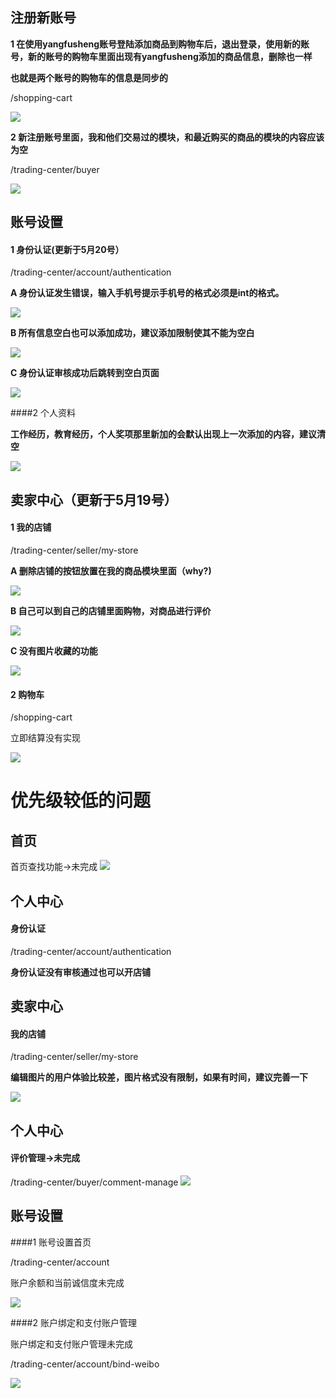 注册新账号
--------------------

__1 在使用yangfusheng账号登陆添加商品到购物车后，退出登录，使用新的账号，新的账号的购物车里面出现有yangfusheng添加的商品信息，删除也一样__

__也就是两个账号的购物车的信息是同步的__

/shopping-cart

![](http://i1.tietuku.com/c362336aaa72d7d7.png)

__2 新注册账号里面，我和他们交易过的模块，和最近购买的商品的模块的内容应该为空__

/trading-center/buyer

![](http://i1.tietuku.com/bdfffd63ed7321da.png)

账号设置
---------
 
#### 1 身份认证(更新于5月20号）

/trading-center/account/authentication

__A 身份认证发生错误，输入手机号提示手机号的格式必须是int的格式。__

![](http://i1.tietuku.com/0435bb22f1a0d131.png)

__B 所有信息空白也可以添加成功，建议添加限制使其不能为空白__

![](http://i1.tietuku.com/06c174b9c1506fb8.png)

__C 身份认证审核成功后跳转到空白页面__

![](http://i1.tietuku.com/849c30158b7907bd.png)

####2 个人资料

__工作经历，教育经历，个人奖项那里新加的会默认出现上一次添加的内容，建议清空__

![](http://i1.tietuku.com/44177974655c0014.png)

卖家中心（更新于5月19号）
-----------------

#### 1 我的店铺

/trading-center/seller/my-store

__A 删除店铺的按钮放置在我的商品模块里面（why?)__

![](http://i1.tietuku.com/ed218d99239ccc36.png)

__B 自己可以到自己的店铺里面购物，对商品进行评价__

![](http://i1.tietuku.com/eea159b022cdbdba.png)

__C 没有图片收藏的功能__

![](http://i1.tietuku.com/959d99c1e1b5d45f.png)

#### 2  购物车

/shopping-cart

立即结算没有实现

![](http://i1.tietuku.com/def6e0b5ca931777.png)

优先级较低的问题
=================

首页
-------------------------

首页查找功能->未完成
![](http://i1.tietuku.com/dab1cb694b3846d6.png)

个人中心
-------------------------

#### 身份认证
/trading-center/account/authentication

__身份认证没有审核通过也可以开店铺__

卖家中心
-------------------------
#### 我的店铺

/trading-center/seller/my-store

__编辑图片的用户体验比较差，图片格式没有限制，如果有时间，建议完善一下__

![](http://i1.tietuku.com/7b7402f6393fb1bd.png)

个人中心
-------------------------

#### 评价管理->未完成

/trading-center/buyer/comment-manage
![](http://i1.tietuku.com/29a9e68e604d3ccc.png)

账号设置
---------
####1 账号设置首页

/trading-center/account

账户余额和当前诚信度未完成

![](http://i1.tietuku.com/093840651ac27ac4.png)

####2 账户绑定和支付账户管理

账户绑定和支付账户管理未完成

/trading-center/account/bind-weibo

![](http://i1.tietuku.com/c4a9da4387fc6e2f.png)

